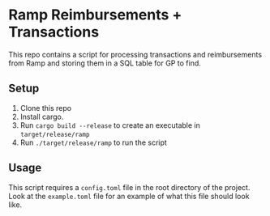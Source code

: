 # Ramp Reimbursements + Transactions

This repo contains a script for processing transactions and reimbursements from Ramp and storing them in a SQL table for GP to find.

## Setup

1. Clone this repo
2. Install cargo.
3. Run `cargo build --release` to create an executable in `target/release/ramp`
4. Run `./target/release/ramp` to run the script

## Usage

This script requires a `config.toml` file in the root directory of the project. Look at the `example.toml` file for an example of what this file should look like.

